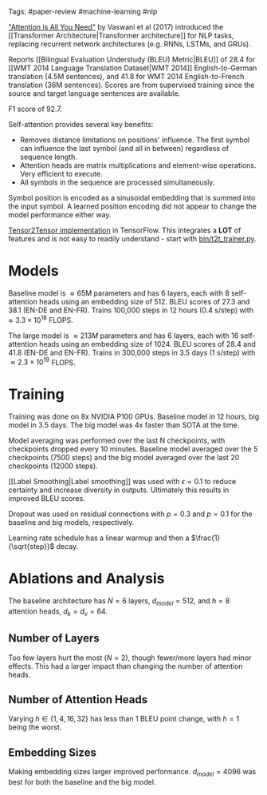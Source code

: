Tags: #paper-review #machine-learning #nlp 

["Attention is All You Need"](https://arxiv.org/abs/1706.03762) by Vaswani et al (2017) introduced the [[Transformer Architecture|Transformer architecture]] for NLP tasks, replacing recurrent network architectures (e.g. RNNs, LSTMs, and GRUs).

Reports [[Bilingual Evaluation Understudy (BLEU) Metric|BLEU]] of 28.4 for [[WMT 2014 Language Translation Dataset|WMT 2014]] English-to-German translation (4.5M sentences), and 41.8 for WMT 2014 English-to-French translation (36M sentences).  Scores are from supervised training since the source and target language sentences are available.

F1 score of 92.7.

Self-attention provides several key benefits:
- Removes distance limitations on positions' influence.  The first symbol can influence the last symbol (and all in between) regardless of sequence length.
- Attention heads are matrix multiplications and element-wise operations.  Very efficient to execute.
- All symbols in the sequence are processed simultaneously.

Symbol position is encoded as a sinusoidal embedding that is summed into the input symbol.  A learned position encoding did not appear to change the model performance either way.

[Tensor2Tensor implementation](https://github.com/tensorflow/tensor2tensor) in TensorFlow.  This integrates a **LOT** of features and is not easy to readily understand - start with [bin/t2t_trainer.py](https://github.com/tensorflow/tensor2tensor/blob/master/tensor2tensor/bin/t2t_trainer.py).

# Models

Baseline model is $\approx 65$M parameters and has 6 layers, each with 8 self-attention heads using an embedding size of 512.   BLEU scores of 27.3 and 38.1 (EN-DE and EN-FR). Trains 100,000 steps in 12 hours (0.4 s/step) with $\approx 3.3 \times 10^{18}$ FLOPS.

The large model is $\approx 213M$ parameters and has 6 layers, each with 16 self-attention heads using an embedding size of 1024.  BLEU scores of 28.4 and 41.8 (EN-DE and EN-FR). Trains in 300,000 steps in 3.5 days (1 s/step) with $\approx 2.3 \times 10^{19}$ FLOPS.

# Training

Training was done on 8x NVIDIA P100 GPUs.  Baseline model in 12 hours, big model in 3.5 days.  The big model was 4x faster than SOTA at the time.

Model averaging was performed over the last N checkpoints, with checkpoints dropped every 10 minutes.  Baseline model averaged over the 5 checkpoints (7500 steps) and the big model averaged over the last 20 checkpoints (12000 steps).

[[Label Smoothing|Label smoothing]] was used with $\epsilon = 0.1$ to reduce certainty and increase diversity in outputs.  Ultimately this results in improved BLEU scores.

Dropout was used on residual connections with $p = 0.3$ and $p = 0.1$ for the baseline and big models, respectively.

Learning rate schedule has a linear warmup and then a $\frac{1}{\sqrt{step}}$ decay. 

# Ablations and Analysis
The baseline architecture has $N=6$ layers, $d_{model}=512$, and $h = 8$ attention heads, $d_{k} = d_{v} = 64$. 

## Number of Layers
Too few layers hurt the most ($N=2$), though fewer/more layers had minor effects.  This had a larger impact than changing the number of attention heads.

## Number of Attention Heads
Varying $h \in \{1, 4, 16, 32\}$ has less than 1 BLEU point change, with $h = 1$ being the worst. 

## Embedding Sizes
Making embedding sizes larger improved performance.  $d_{model}=4096$ was best for both the baseline and the big model.
